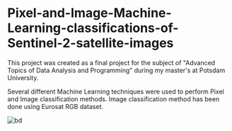 # Pixel-and-Image-Machine-Learning-classifications-of-Sentinel-2-satellite-images

This project was created as a final project for the subject of "Advanced Topics of Data Analysis and Programming" during my master's at Potsdam University.

Several different Machine Learning techniques were used to perform Pixel and Image classification methods.
Image classification method has been done using Eurosat RGB dataset.

![bd](background.png)
